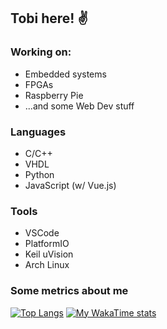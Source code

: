 ## Tobi here! :v:

### Working on:
- Embedded systems
- FPGAs
- Raspberry Pie
- ...and some Web Dev stuff

### Languages
- C/C++
- VHDL
- Python
- JavaScript (w/ Vue.js)

### Tools
- VSCode
- PlatformIO
- Keil uVision
- Arch Linux

### Some metrics about me

[![Top Langs](https://github-readme-stats.vercel.app/api/top-langs/?username=b4ldur-ts&layout=compact)](https://github.com/b4ldur-ts/github-readme-stats)
[![My WakaTime stats](https://github-readme-stats.vercel.app/api/wakatime?username=b4ldur-ts)](https://wakatime.com/@b4ldur)



